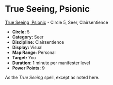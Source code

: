 # True Seeing, Psionic

[True Seeing, Psionic](/Psionics/T/TrueSeeingPsionic.md) - Circle 5, Seer, Clairsentience

- **Circle:** 5
- **Category:** Seer
- **Discipline:** Clairsentience
- **Display:** Visual
- **Map Range:** Personal
- **Target:** You
- **Duration:** 1 minute per manifester level
- **Power Points:** 9

As the *True Seeing* spell, except as noted here. 
